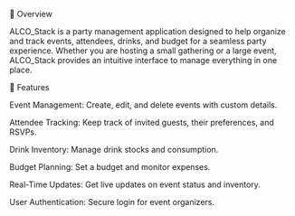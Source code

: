 🎉 Overview

ALCO_Stack is a party management application designed to help organize and track events, attendees, drinks, and budget for a seamless party experience. Whether you are hosting a small gathering or a large event, ALCO_Stack provides an intuitive interface to manage everything in one place.

🚀 Features

Event Management: Create, edit, and delete events with custom details.

Attendee Tracking: Keep track of invited guests, their preferences, and RSVPs.

Drink Inventory: Manage drink stocks and consumption.

Budget Planning: Set a budget and monitor expenses.

Real-Time Updates: Get live updates on event status and inventory.

User Authentication: Secure login for event organizers.
